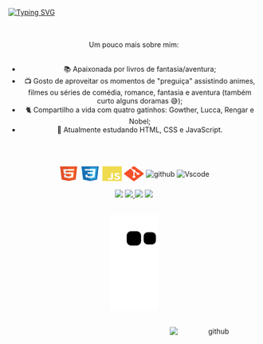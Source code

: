 [![Typing SVG](https://readme-typing-svg.herokuapp.com/?color=FF4500&size=35&center=true&vCenter=true&width=1000&lines=<+Hello+World+/+>+&#128156;;Me+chamo+Stephani+Lino+&#127803;;Sou+estudante+de+analise+e;desenvolvimento+de+sistemas!+&#128187;)](https://git.io/typing-svg)
<br></br>

<div style="text-align:center"><br>
Um pouco mais sobre mim: <br>
  </br>

  - 📚 Apaixonada por livros de fantasia/aventura;
  - 📺 Gosto de aproveitar os momentos de "preguiça" assistindo animes, filmes ou séries de comédia, romance, fantasia e aventura (também curto alguns doramas 😅);
  - 🐈 Compartilho a vida com quatro gatinhos: Gowther, Lucca, Rengar e Nobel;
  - 🌱 Atualmente estudando HTML, CSS e JavaScript.
 </div>
<br> 
</br>

<div align="center" valign="top"><br>
  <img align="center" alt="HTML" height="30" width="40" src="https://raw.githubusercontent.com/devicons/devicon/master/icons/html5/html5-original.svg">
  <img align="center" alt="CSS" height="30" width="40" src="https://raw.githubusercontent.com/devicons/devicon/master/icons/css3/css3-original.svg">
  <img align="center" alt="Js" height="30" width="40" src="https://raw.githubusercontent.com/devicons/devicon/master/icons/javascript/javascript-plain.svg">
  <img align="center" alt="git" height="30" width="40" src="https://raw.githubusercontent.com/devicons/devicon/master/icons/git/git-original.svg">
  <img align="center" alt="github" height="35" width="35" src="https://cdn.discordapp.com/attachments/738939478722216027/1109124730834919494/icone-github-violet.png">
  <img align="center" alt="Vscode" height="30" width="40" src="https://cdn.jsdelivr.net/gh/devicons/devicon/icons/vscode/vscode-original.svg" />
</br>
</div>
<div align="center" valign="top"><br>
<a href="https://instagram.com/_linoste" target="_blank"><img src="https://img.shields.io/badge/-Instagram-%23E4405F?style=for-the-badge&logo=instagram&logoColor=white" target="_blank"></a>
<a href="https://www.linkedin.com/in/stephanilino" target="_blank"><img src="https://img.shields.io/badge/-LinkedIn-%230077B5?style=for-the-badge&logo=linkedin&logoColor=white" target="_blank">
<a href ="mailto:stephanisl.lino@gmail.com"><img src="https://img.shields.io/badge/-Gmail-%23333?style=for-the-badge&logo=gmail&logoColor=white" target="_blank"></a>
<a href="https://discord.gg/NR4e6xEJ" target="_blank"><img src="https://img.shields.io/badge/Discord-7289DA?style=for-the-badge&logo=discord&logoColor=white" target="_blank"></a> 
</a>  
</br>
</div>

<div align="center" valign="top"><br>

![Snake animation](https://github.com/stephanilino/stephanilino/blob/output/github-contribution-grid-snake.svg)

</br>

<img align="right" alt="github" height="180" width="180" src="https://cdn.discordapp.com/attachments/738939478722216027/1108905756503318619/Simple_Black_and_White_Text_Instagram_Post1.gif">
